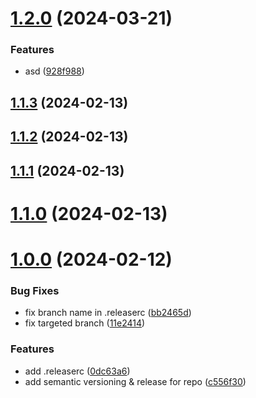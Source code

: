 # [1.2.0](https://github.com/LeflOrg/test-repo/compare/v1.1.3...v1.2.0) (2024-03-21)


### Features

* asd ([928f988](https://github.com/LeflOrg/test-repo/commit/928f988c8d393d1991d2f585bf0c005ee4084c29))

## [1.1.3](https://github.com/LeflOrg/test-repo/compare/v1.1.2...v1.1.3) (2024-02-13)

## [1.1.2](https://github.com/LeflOrg/test-repo/compare/v1.1.1...v1.1.2) (2024-02-13)

## [1.1.1](https://github.com/LeflOrg/test-repo/compare/v1.1.0...v1.1.1) (2024-02-13)

# [1.1.0](https://github.com/LeflOrg/test-repo/compare/v1.0.0...v1.1.0) (2024-02-13)

# [1.0.0](https://github.com/LeflOrg/test-repo/compare/...v1.0.0) (2024-02-12)


### Bug Fixes

* fix branch name in .releaserc ([bb2465d](https://github.com/LeflOrg/test-repo/commit/bb2465d9317825027bd4bb79d009e54ebda85251))
* fix targeted branch ([11e2414](https://github.com/LeflOrg/test-repo/commit/11e24141cc7e743f5a170dc495dfa72e486ec3e9))


### Features

* add .releaserc ([0dc63a6](https://github.com/LeflOrg/test-repo/commit/0dc63a680266b37ce1365e26bf7b35999d2058d1))
* add semantic versioning & release for repo ([c556f30](https://github.com/LeflOrg/test-repo/commit/c556f30f0eabb165d75dc4154c8ff9ab2977acf4))
